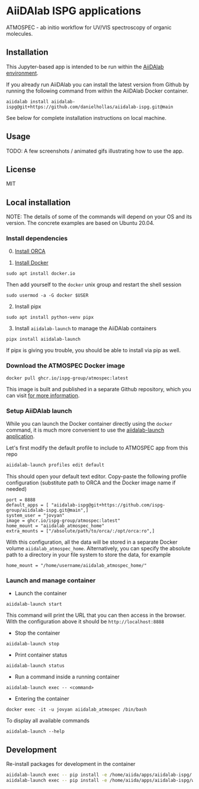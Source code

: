# AiiDAlab ISPG applications

ATMOSPEC - ab initio workflow for UV/VIS spectroscopy of organic molecules.

## Installation

This Jupyter-based app is intended to be run within the [AiiDAlab environment](https://www.materialscloud.org/aiidalab).

If you already run AiiDAlab you can install the latest version from Github
by running the following command from within the AiiDAlab Docker container.
```
aiidalab install aiidalab-ispg@git+https://github.com/danielhollas/aiidalab-ispg.git@main
```

See below for complete installation instructions on local machine.

## Usage

TODO: A few screenshots / animated gifs illustrating how to use the app.

## License

MIT

## Local installation

NOTE: The details of some of the commands will depend on your
OS and its version. The concrete examples are based on Ubuntu 20.04.

### Install dependencies
0. [Install ORCA](https://www.orcasoftware.de/tutorials_orca/first_steps/install.html)

1. [Install Docker](https://docs.docker.com/engine/install/#server)

```console
sudo apt install docker.io
```

Then add yourself to the `docker` unix group and restart the shell session

```console
sudo usermod -a -G docker $USER
```

2. Install pipx

```console
sudo apt install python-venv pipx
```

3. Install `aiidalab-launch` to manage the AiiDAlab containers

```console
pipx install aiidalab-launch
```

If pipx is giving you trouble, you should be able to install via pip as well.


### Download the ATMOSPEC Docker image

```console
docker pull ghcr.io/ispg-group/atmospec:latest
```

This image is built and published in a separate Github repository,
which you can visit [for more information](https://github.com/ispg-group/aiidalab-ispg-docker-stack#readme).


### Setup AiiDAlab launch

While you can launch the Docker container directly using the `docker` command,
it is much more convenient to use the [aiidalab-launch application](https://github.com/aiidalab/aiidalab-launch).

Let's first modify the default profile to include to ATMOSPEC app from this repo

```sh
aiidalab-launch profiles edit default
```

This should open your default text editor.
Copy-paste the following profile configuration (substitute path to ORCA and the Docker image name if needed)
```
port = 8888
default_apps = [ "aiidalab-ispg@git+https://github.com/ispg-group/aiidalab-ispg.git@main",]
system_user = "jovyan"
image = ghcr.io/ispg-group/atmospec:latest"
home_mount = "aiidalab_atmospec_home"
extra_mounts = ["/absolute/path/to/orca/:/opt/orca:ro",]
```

With this configuration, all the data will be stored in a separate Docker volume `aiidalab_atmospec_home`.
Alternatively, you can specify the absolute path to a directory in your file system to store the data, for example

```
home_mount = "/home/username/aiidalab_atmospec_home/"
```

### Launch and manage container

 - Launch the container

```console
aiidalab-launch start
```

This command will print the URL that you can then access in the browser.
With the configuration above it should be `http://localhost:8888`

 - Stop the container

```console
aiidalab-launch stop
```

 - Print container status

```console
aiidalab-launch status
```

 - Run a command inside a running container

```console
aiidalab-launch exec -- <command>
```

 - Entering the container

```console
docker exec -it -u jovyan aiidalab_atmospec /bin/bash
```

To display all available commands

```console
aiidalab-launch --help
```

## Development

Re-install packages for development in the container
```sh
aiidalab-launch exec -- pip install -e /home/aiida/apps/aiidalab-ispg/
aiidalab-launch exec -- pip install -e /home/aiida/apps/aiidalab-ispg/workflows/
```
